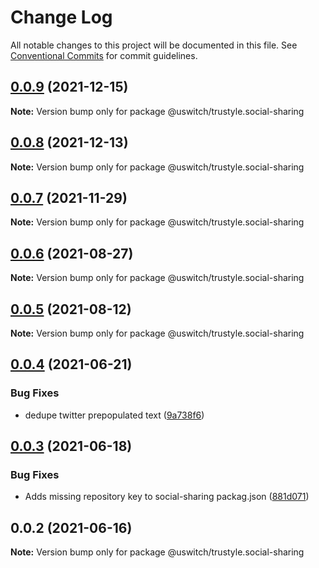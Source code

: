 # Change Log

All notable changes to this project will be documented in this file.
See [Conventional Commits](https://conventionalcommits.org) for commit guidelines.

## [0.0.9](https://github.com/uswitch/trustyle/compare/@uswitch/trustyle.social-sharing@0.0.8...@uswitch/trustyle.social-sharing@0.0.9) (2021-12-15)

**Note:** Version bump only for package @uswitch/trustyle.social-sharing





## [0.0.8](https://github.com/uswitch/trustyle/compare/@uswitch/trustyle.social-sharing@0.0.7...@uswitch/trustyle.social-sharing@0.0.8) (2021-12-13)

**Note:** Version bump only for package @uswitch/trustyle.social-sharing





## [0.0.7](https://github.com/uswitch/trustyle/compare/@uswitch/trustyle.social-sharing@0.0.6...@uswitch/trustyle.social-sharing@0.0.7) (2021-11-29)

**Note:** Version bump only for package @uswitch/trustyle.social-sharing





## [0.0.6](https://github.com/uswitch/trustyle/compare/@uswitch/trustyle.social-sharing@0.0.5...@uswitch/trustyle.social-sharing@0.0.6) (2021-08-27)

**Note:** Version bump only for package @uswitch/trustyle.social-sharing





## [0.0.5](https://github.com/uswitch/trustyle/compare/@uswitch/trustyle.social-sharing@0.0.4...@uswitch/trustyle.social-sharing@0.0.5) (2021-08-12)

**Note:** Version bump only for package @uswitch/trustyle.social-sharing





## [0.0.4](https://github.com/uswitch/trustyle/compare/@uswitch/trustyle.social-sharing@0.0.3...@uswitch/trustyle.social-sharing@0.0.4) (2021-06-21)


### Bug Fixes

* dedupe twitter prepopulated text ([9a738f6](https://github.com/uswitch/trustyle/commit/9a738f6))





## [0.0.3](https://github.com/uswitch/trustyle/compare/@uswitch/trustyle.social-sharing@0.0.2...@uswitch/trustyle.social-sharing@0.0.3) (2021-06-18)


### Bug Fixes

* Adds missing repository key to social-sharing packag.json ([881d071](https://github.com/uswitch/trustyle/commit/881d071))





## 0.0.2 (2021-06-16)

**Note:** Version bump only for package @uswitch/trustyle.social-sharing

